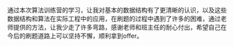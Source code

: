 通过本次算法训练营的学习，让我对基本的数据结构有了更清晰的认识，以及这些数据结构和算法在实际工程中的应用，在刷题的过程中遇到了许多的困难，通过老师提供的方法，让我少走了许多弯路，感谢老师和班主任的耐心付出，希望自己在今后的刷题道路上可以坚持不懈，顺利拿到offer。